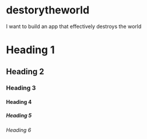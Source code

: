 # destorytheworld
I want to build an app that effectively destroys the world
# Heading 1
## Heading 2
### Heading 3
#### Heading 4
##### Heading 5
###### Heading 6
